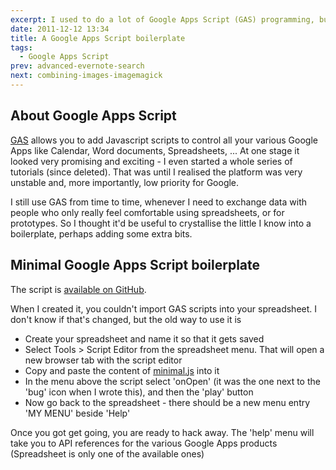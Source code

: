 ```yaml
---
excerpt: I used to do a lot of Google Apps Script (GAS) programming, but Google's never seemed to interested in that product so I gave up. Here I document a simple boilerplate project so that I don't forget how to do it.
date: 2011-12-12 13:34
title: A Google Apps Script boilerplate
tags:
  - Google Apps Script
prev: advanced-evernote-search
next: combining-images-imagemagick
---
```


## About Google Apps Script

[GAS](https://developers.google.com/apps-script/) allows you to add Javascript scripts to control all your various Google Apps like Calendar, Word documents, Spreadsheets, ... At one stage it looked very promising and exciting - I even started a whole series of tutorials (since deleted). That was until I realised the platform was very unstable and, more importantly, low priority for Google.

I still use GAS from time to time, whenever I need to exchange data with people who only really feel comfortable using spreadsheets, or for prototypes. So I thought it'd be useful to crystallise the little I know into a boilerplate, perhaps adding some extra bits.

## Minimal Google Apps Script boilerplate

The script is [available on GitHub](https://github.com/gotofritz/google-apps-script-boilerplate/blob/master/minimal.js).

When I created it, you couldn't import GAS scripts into your spreadsheet. I don't know if that's changed, but the old way to use it is

- Create your spreadsheet and name it so that it gets saved
- Select Tools > Script Editor from the spreadsheet menu. That will open a new browser tab with the script editor
- Copy and paste the content of [minimal.js](https://raw.githubusercontent.com/gotofritz/google-apps-script-boilerplate/master/minimal.js) into it
- In the menu above the script select 'onOpen' (it was the one next to the 'bug' icon when I wrote this), and then the 'play' button
- Now go back to the spreadsheet - there should be a new menu entry 'MY MENU' beside 'Help'

Once you got get going, you are ready to hack away. The 'help' menu will take you to API references for the various Google Apps products (Spreadsheet is only one of the available ones)
